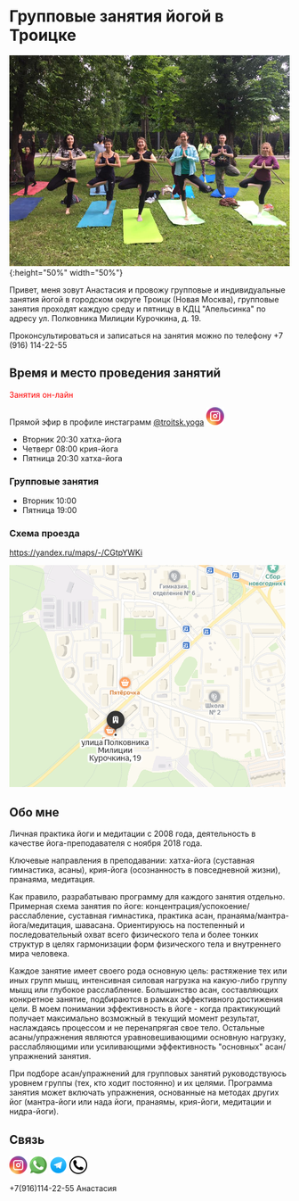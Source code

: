 # Групповые занятия йогой в Троицке

![Заглавное изображение](joga.jpg "Йога в Троицке"){:height="50%" width="50%"}

Привет, меня зовут Анастасия и провожу групповые и индивидуальные занятия йогой в городском округе Троицк (Новая Москва), групповые занятия проходят каждую среду и пятницу в КДЦ "Апельсинка" по адресу ул. Полковника Милиции Курочкина, д. 19.

Проконсультироваться и записаться на занятия можно по телефону +7 (916) 114-22-55

## Время и место проведения занятий

<div style="color: red">Занятия он-лайн</div>

Прямой эфир в профиле инстаграмм [@troitsk.yoga](http://instagram.com/troitsk.yoga) [![Instagram](instagram.png "Instagram")](http://instagram.com/troitsk.yoga/)
* Вторник 20:30 хатха-йога
* Четверг 08:00 крия-йога
* Пятница 20:30 хатха-йога

### Групповые занятия

* Вторник 10:00
* Пятница 19:00

### Схема проезда

<https://yandex.ru/maps/-/CGtpYWKi>

![Карта проезда](transfer.png)

## Обо мне

Личная практика йоги и медитации с 2008 года, деятельность в качестве йога-преподавателя с ноября 2018 года.  

Ключевые направления в преподавании: хатха-йога (суставная гимнастика, асаны), крия-йога (осознанность в повседневной жизни), пранаяма, медитация.

Как правило, разрабатываю программу для каждого занятия отдельно. Примерная схема занятия по йоге: концентрация/успокоение/расслабление, суставная гимнастика, практика асан, пранаяма/мантра-йога/медитация, шавасана. Ориентируюсь на постепенный и последовательный охват всего физического тела и более тонких структур в целях гармонизации форм физического тела и внутреннего мира человека.

Каждое занятие имеет своего рода основную цель: растяжение тех или иных групп мышц, интенсивная силовая нагрузка на какую-либо группу мышц или глубокое расслабление. Большинство асан, составляющих конкретное занятие, подбираются в рамках эффективного достижения цели. В моем понимании эффективность в йоге - когда практикующий получает максимально возможный в текущий момент результат, наслаждаясь процессом и не перенапрягая свое тело. Остальные асаны/упражнения являются уравновешивающими основную нагрузку, расслабляющими или усиливающими эффективность "основных" асан/упражнений занятия.

При подборе асан/упражнений для групповых занятий руководствуюсь уровнем группы (тех, кто ходит постоянно) и их целями. Программа занятия может включать упражнения, основанные на методах других йог (мантра-йоги или нада йоги, пранаямы, крия-йоги, медитации и нидра-йоги).

## Связь

[![Instagram](instagram.png "Instagram")](http://instagram.com/troitsk.yoga/)
[![WhatsApp](whatsapp.png "WhatsApp")](https://api.whatsapp.com/send?phone=79161142255)
[![Telegram](telegram.png "Telegram")](https://t.me/troitsk_yoga)
[![Phone](phone.png "Phone")](tel://+79161142255)

+7(916)114-22-55 Анастасия
